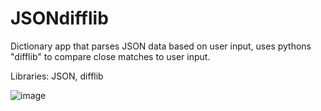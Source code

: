 # JSONdifflib
Dictionary app that parses JSON data based on user input, uses pythons "difflib" to compare close matches to user input.

Libraries: JSON, difflib


![image](https://user-images.githubusercontent.com/53841303/132008486-15bea1cb-e06c-4680-ac3a-05627a460cca.png)
